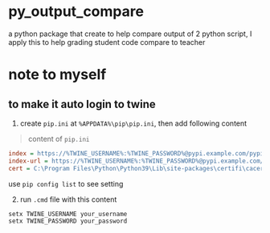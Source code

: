 # py_output_compare

a python package that create to help compare output of 2 python script, I apply this to help grading student code compare to teacher

# note to myself

## to make it auto login to twine

1. create `pip.ini` at `%APPDATA%\pip\pip.ini`, then add following content

> content of `pip.ini`

```ini
index = https://%TWINE_USERNAME%:%TWINE_PASSWORD%@pypi.example.com/pypi
index-url = https://%TWINE_USERNAME%:%TWINE_PASSWORD%@pypi.example.com/simple
cert = C:\Program Files\Python\Python39\Lib\site-packages\certifi\cacert.pem
```

use `pip config list` to see setting

2. run `.cmd` file with this content

```
setx TWINE_USERNAME your_username
setx TWINE_PASSWORD your_password
```
